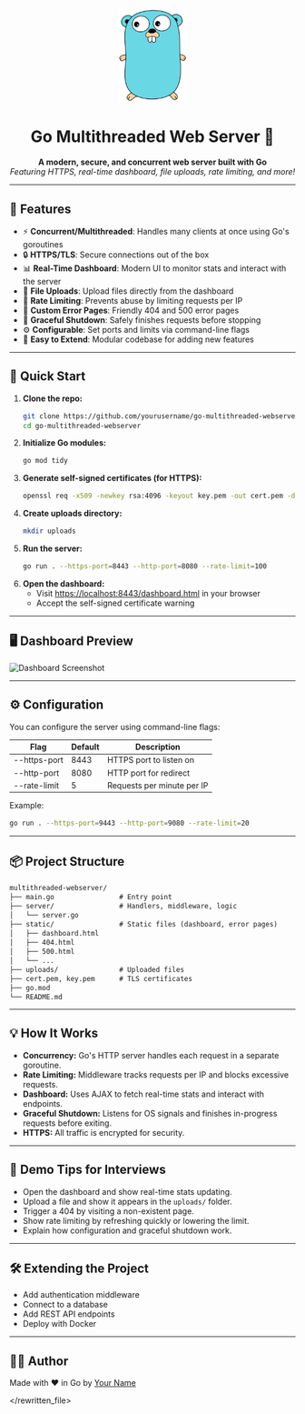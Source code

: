 <p align="center">
  <img src="https://raw.githubusercontent.com/golang-samples/gopher-vector/master/gopher.svg" alt="Go Gopher" width="120"/>
</p>

<h1 align="center">Go Multithreaded Web Server 🚀</h1>

<p align="center">
  <b>A modern, secure, and concurrent web server built with Go</b><br>
  <i>Featuring HTTPS, real-time dashboard, file uploads, rate limiting, and more!</i>
</p>

---

## 🌟 Features

- ⚡ **Concurrent/Multithreaded**: Handles many clients at once using Go's goroutines
- 🔒 **HTTPS/TLS**: Secure connections out of the box
- 📊 **Real-Time Dashboard**: Modern UI to monitor stats and interact with the server
- 📁 **File Uploads**: Upload files directly from the dashboard
- 🚦 **Rate Limiting**: Prevents abuse by limiting requests per IP
- 🛑 **Custom Error Pages**: Friendly 404 and 500 error pages
- 🏁 **Graceful Shutdown**: Safely finishes requests before stopping
- ⚙️ **Configurable**: Set ports and limits via command-line flags
- 📝 **Easy to Extend**: Modular codebase for adding new features

---

## 🚀 Quick Start

1. **Clone the repo:**
   ```sh
   git clone https://github.com/yourusername/go-multithreaded-webserver.git
   cd go-multithreaded-webserver
   ```
2. **Initialize Go modules:**
   ```sh
   go mod tidy
   ```
3. **Generate self-signed certificates (for HTTPS):**
   ```sh
   openssl req -x509 -newkey rsa:4096 -keyout key.pem -out cert.pem -days 365 -nodes -subj "/CN=localhost"
   ```
4. **Create uploads directory:**
   ```sh
   mkdir uploads
   ```
5. **Run the server:**
   ```sh
   go run . --https-port=8443 --http-port=8080 --rate-limit=100
   ```
6. **Open the dashboard:**
   - Visit [https://localhost:8443/dashboard.html](https://localhost:8443/dashboard.html) in your browser
   - Accept the self-signed certificate warning

---

## 🖥️ Dashboard Preview

![Dashboard Screenshot](static/dashboard-screenshot.png)

---

## ⚙️ Configuration

You can configure the server using command-line flags:

| Flag           | Default | Description                        |
|----------------|---------|------------------------------------|
| --https-port   | 8443    | HTTPS port to listen on            |
| --http-port    | 8080    | HTTP port for redirect             |
| --rate-limit   | 5       | Requests per minute per IP         |

Example:
```sh
go run . --https-port=9443 --http-port=9080 --rate-limit=20
```

---

## 📦 Project Structure

```
multithreaded-webserver/
├── main.go                # Entry point
├── server/                # Handlers, middleware, logic
│   └── server.go
├── static/                # Static files (dashboard, error pages)
│   ├── dashboard.html
│   ├── 404.html
│   ├── 500.html
│   └── ...
├── uploads/               # Uploaded files
├── cert.pem, key.pem      # TLS certificates
├── go.mod
└── README.md
```

---

## 💡 How It Works

- **Concurrency:** Go's HTTP server handles each request in a separate goroutine.
- **Rate Limiting:** Middleware tracks requests per IP and blocks excessive requests.
- **Dashboard:** Uses AJAX to fetch real-time stats and interact with endpoints.
- **Graceful Shutdown:** Listens for OS signals and finishes in-progress requests before exiting.
- **HTTPS:** All traffic is encrypted for security.

---

## 📣 Demo Tips for Interviews

- Open the dashboard and show real-time stats updating.
- Upload a file and show it appears in the `uploads/` folder.
- Trigger a 404 by visiting a non-existent page.
- Show rate limiting by refreshing quickly or lowering the limit.
- Explain how configuration and graceful shutdown work.

---

## 🛠️ Extending the Project

- Add authentication middleware
- Connect to a database
- Add REST API endpoints
- Deploy with Docker

---

## 🧑‍💻 Author

Made with ❤️ in Go by [Your Name](https://github.com/yourusername)

</rewritten_file>
